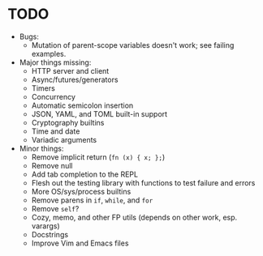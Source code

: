 # TODO

* Bugs:
    * Mutation of parent-scope variables doesn't work; see failing examples.
* Major things missing:
    * HTTP server and client
    * Async/futures/generators
    * Timers
    * Concurrency
    * Automatic semicolon insertion
    * JSON, YAML, and TOML built-in support
    * Cryptography builtins
    * Time and date
    * Variadic arguments
* Minor things:
    * Remove implicit return (`fn (x) { x; };`)
    * Remove null
    * Add tab completion to the REPL
    * Flesh out the testing library with functions to test failure and errors
    * More OS/sys/process builtins
    * Remove parens in `if`, `while`, and `for`
    * Remove `self`?
    * Cozy, memo, and other FP utils (depends on other work, esp. varargs)
    * Docstrings
    * Improve Vim and Emacs files
